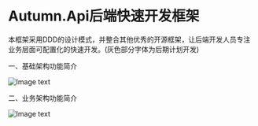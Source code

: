 # Autumn.Api后端快速开发框架
本框架采用DDD的设计模式，并整合其他优秀的开源框架，让后端开发人员专注业务层面可配置化的快速开发。(灰色部分字体为后期计划开发)

一、基础架构功能简介

![Image text](https://github.com/rockmyid/autumn.api/blob/master/Autumn.Api/wwwroot/img/Autumn1.jpg)

二、业务架构功能简介

![Image text](https://github.com/rockmyid/autumn.api/blob/master/Autumn.Api/wwwroot/img/Autumn2.jpg)

